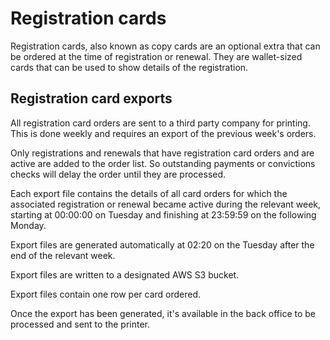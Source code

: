 # Registration cards

Registration cards, also known as copy cards are an optional extra that can be ordered at the time of registration or renewal. They are wallet-sized cards that can be used to show details of the registration.

## Registration card exports

All registration card orders are sent to a third party company for printing. This is done weekly and requires an export of the previous week's orders.

Only registrations and renewals that have registration card orders and are active are added to the order list. So outstanding payments or convictions checks will delay the order until they are processed.

Each export file contains the details of all card orders for which the associated registration or renewal became active during the relevant week, starting at 00:00:00 on Tuesday and finishing at 23:59:59 on the following Monday.

Export files are generated automatically at 02:20 on the Tuesday after the end of the relevant week.

Export files are written to a designated AWS S3 bucket.

Export files contain one row per card ordered.

Once the export has been generated, it's available in the back office to be processed and sent to the printer.

